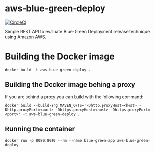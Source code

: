# aws-blue-green-deploy

[![CircleCI](https://circleci.com/gh/eduandrade/aws-blue-green-deploy.svg?style=svg)](https://circleci.com/gh/eduandrade/aws-blue-green-deploy)

Simple REST API to evaluate Blue-Green Deployment release technique using Amazon AWS.

# Building the Docker image

```
docker build -t aws-blue-green-deploy .
```

## Building the Docker image behing a proxy

If you are behind a proxy you can build with the following command:

```
docker build --build-arg MAVEN_OPTS='-Dhttp.proxyHost=<host> -Dhttp.proxyPort=<port> -Dhttps.proxyHost=<host> -Dhttps.proxyPort=<port>' -t aws-blue-green-deploy .
```

## Running the container

```
docker run -p 8080:8080 --rm --name blue-green-app aws-blue-green-deploy
```
